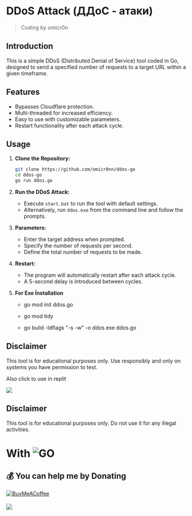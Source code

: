 # DDoS Attack (ДДоС - атаки)

> Coding by omicr0n

## Introduction

This is a simple DDoS (Distributed Denial of Service) tool coded in Go, designed to send a specified number of requests to a target URL within a given timeframe.

## Features

- Bypasses Cloudflare protection.
- Multi-threaded for increased efficiency.
- Easy to use with customizable parameters.
- Restart functionality after each attack cycle.

## Usage

1. **Clone the Repository:**
    ```bash
    git clone https://github.com/omicr0nn/ddos-go
    cd ddos-go
    go run ddos.go
    ```

2. **Run the DDoS Attack:**
    - Execute `start.bat` to run the tool with default settings.
    - Alternatively, run `ddos.exe` from the command line and follow the prompts.

3. **Parameters:**
    - Enter the target address when prompted.
    - Specify the number of requests per second.
    - Define the total number of requests to be made.

4. **Restart:**
    - The program will automatically restart after each attack cycle.
    - A 5-second delay is introduced between cycles.

5. **For Exe İnstallation**
   - go mod init ddos.go

   - go mod tidy

   - go build -ldflags "-s -w" -o ddos.exe ddos.go
  
   

## Disclaimer

This tool is for educational purposes only. Use responsibly and only on systems you have permission to test.


Also click to use in replit
<p align="left"><a href="https://replit.com/@omicr0n/"><img src="https://skillicons.dev/icons?i=replit"></a></p>


## Disclaimer

This tool is for educational purposes only. Do not use it for any illegal activities.


# With ![GO](https://img.shields.io/badge/go-3670A0?style=for-the-badge&logo=go&logoColor=ffdd54)

  ## 💰 You can help me by Donating
  [![BuyMeACoffee](https://img.shields.io/badge/Buy%20Me%20a%20Coffee-ffdd00?style=for-the-badge&logo=buy-me-a-coffee&logoColor=black)](https://www.buymeacoffee.com/omicr0n) 
####
[![](https://visitcount.itsvg.in/api?id=omicr0nn&icon=3&color=0)](https://visitcount.itsvg.in)
